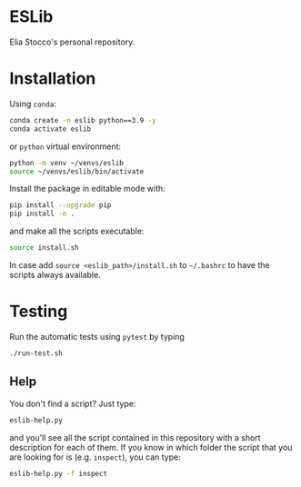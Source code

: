 # ESLib
Elia Stocco's personal repository.

# Installation

Using `conda`:
```bash
conda create -n eslib python==3.9 -y
conda activate eslib
```
or `python` virtual environment:
```bash
python -m venv ~/venvs/eslib
source ~/venvs/eslib/bin/activate
```

Install the package in editable mode with:
```bash
pip install --upgrade pip
pip install -e .
```
and make all the scripts executable:
```bash
source install.sh
```
In case add `source <eslib_path>/install.sh` to `~/.bashrc` to have the scripts always available.

# Testing
Run the automatic tests using `pytest` by typing
```bash
./run-test.sh
```

## Help
You don't find a script? Just type:
```bash
eslib-help.py 
```
and you'll see all the script contained in this repository with a short description for each of them.
If you know in which folder the script that you are looking for is (e.g. `inspect`), you can type:
```bash
eslib-help.py -f inspect
```